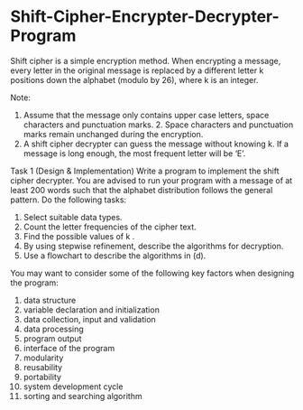 # Shift-Cipher-Encrypter-Decrypter-Program
Shift cipher is a simple encryption method. When encrypting a message, every letter in the original  message is replaced by a different letter k positions down the alphabet (modulo by 26), where k is an  integer. 

Note: 
1. Assume that the message only contains upper case letters, space characters and punctuation marks. 2. Space characters and punctuation marks remain unchanged during the encryption.
2. A shift cipher decrypter can guess the message without knowing k. If a message is long enough, the most  frequent letter will be ‘E’.

Task 1 (Design & Implementation)
Write a program to implement the shift cipher decrypter. You are advised to run your program with a message  of at least 200 words such that the alphabet distribution follows the general pattern. Do the following tasks: 
1. Select suitable data types. 
2. Count the letter frequencies of the cipher text. 
3. Find the possible values of k . 
4. By using stepwise refinement, describe the algorithms for decryption. 
5. Use a flowchart to describe the algorithms in (d).

You may want to consider some of the following key factors when designing the program: 
1. data structure
2. variable declaration and initialization
3. data collection, input and validation
4. data processing
5. program output
6. interface of the program
7. modularity
8. reusability
9. portability
10. system development cycle
11. sorting and searching algorithm  
